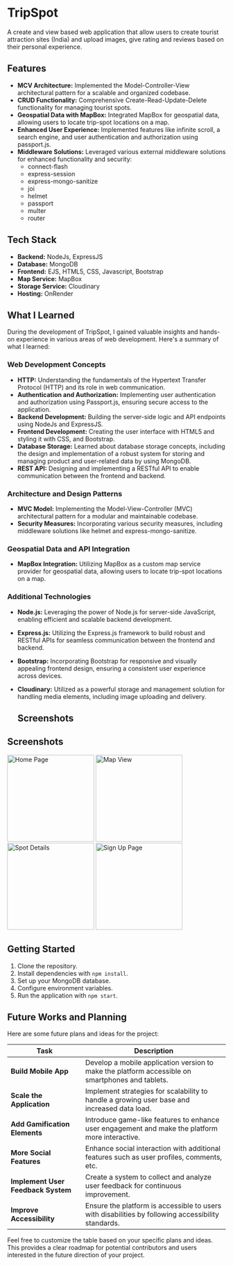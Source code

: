 # TripSpot

A create and view based web application that allow users to create tourist attraction sites (India) and upload images, give rating and reviews based on their personal experience.

## Features

- **MCV Architecture:** Implemented the Model-Controller-View architectural pattern for a scalable and organized codebase.
- **CRUD Functionality:** Comprehensive Create-Read-Update-Delete functionality for managing tourist spots.
- **Geospatial Data with MapBox:** Integrated MapBox for geospatial data, allowing users to locate trip-spot locations on a map.
- **Enhanced User Experience:** Implemented features like infinite scroll, a search engine, and user authentication and authorization using passport.js.
- **Middleware Solutions:** Leveraged various external middleware solutions for enhanced functionality and security:
  - connect-flash
  - express-session
  - express-mongo-sanitize
  - joi
  - helmet
  - passport
  - multer
  - router

## Tech Stack

- **Backend:** NodeJs, ExpressJS
- **Database:** MongoDB
- **Frontend:** EJS, HTML5, CSS, Javascript, Bootstrap
- **Map Service:** MapBox
- **Storage Service:** Cloudinary
- **Hosting:** OnRender

## What I Learned

During the development of TripSpot, I gained valuable insights and hands-on experience in various areas of web development. Here's a summary of what I learned:

### Web Development Concepts

- **HTTP:** Understanding the fundamentals of the Hypertext Transfer Protocol (HTTP) and its role in web communication.
- **Authentication and Authorization:** Implementing user authentication and authorization using Passport.js, ensuring secure access to the application.
- **Backend Development:** Building the server-side logic and API endpoints using NodeJs and ExpressJS.
- **Frontend Development:** Creating the user interface with HTML5 and styling it with CSS, and Bootstrap.
- **Database Storage:** Learned about database storage concepts, including the design and implementation of a robust system for storing and managing product and user-related data by using MongoDB.
- **REST API:** Designing and implementing a RESTful API to enable communication between the frontend and backend.

### Architecture and Design Patterns

- **MVC Model:** Implementing the Model-View-Controller (MVC) architectural pattern for a modular and maintainable codebase.
- **Security Measures:** Incorporating various security measures, including middleware solutions like helmet and express-mongo-sanitize.

### Geospatial Data and API Integration

- **MapBox Integration:** Utilizing MapBox as a custom map service provider for geospatial data, allowing users to locate trip-spot locations on a map.

### Additional Technologies

- **Node.js:** Leveraging the power of Node.js for server-side JavaScript, enabling efficient and scalable backend development.
- **Express.js:** Utilizing the Express.js framework to build robust and RESTful APIs for seamless communication between the frontend and backend.
- **Bootstrap:** Incorporating Bootstrap for responsive and visually appealing frontend design, ensuring a consistent user experience across devices.
- **Cloudinary:** Utilized as a powerful storage and management solution for handling media elements, including image uploading and delivery.

  ## Screenshots

## Screenshots

<a href="images/Home Page.png" target="_blank"><img src="images/Home_Page_thumb.png" alt="Home Page" width="200"/></a>
<a href="images/Map.png" target="_blank"><img src="images/Map_thumb.png" alt="Map View" width="200"/></a>
<a href="images/Details.png" target="_blank"><img src="images/Details_thumb.png" alt="Spot Details" width="200"/></a>
<a href="images/Sign In.png" target="_blank"><img src="images/Sign_In_thumb.png" alt="Sign Up Page" width="200"/></a>

## Getting Started

1. Clone the repository.
2. Install dependencies with `npm install`.
3. Set up your MongoDB database.
4. Configure environment variables.
5. Run the application with `npm start`.

## Future Works and Planning

Here are some future plans and ideas for the project:

| Task                                   | Description                                                                                       |
| -------------------------------------- | ------------------------------------------------------------------------------------------------- |
| **Build Mobile App**                   | Develop a mobile application version to make the platform accessible on smartphones and tablets. |
| **Scale the Application**              | Implement strategies for scalability to handle a growing user base and increased data load.       |
| **Add Gamification Elements**          | Introduce game-like features to enhance user engagement and make the platform more interactive.   |
| **More Social Features**               | Enhance social interaction with additional features such as user profiles, comments, etc.          |
| **Implement User Feedback System**     | Create a system to collect and analyze user feedback for continuous improvement.                  |
| **Improve Accessibility**              | Ensure the platform is accessible to users with disabilities by following accessibility standards. |

Feel free to customize the table based on your specific plans and ideas. This provides a clear roadmap for potential contributors and users interested in the future direction of your project.
